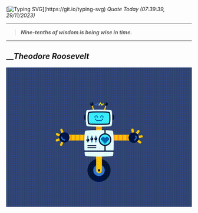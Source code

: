 [![Typing SVG](https://readme-typing-svg.herokuapp.com?font=Press+Start+2P&color=C2F784&size=35&width=900&height=100&lines=Hello+World%2C+I'm+Hung+!)](https://git.io/typing-svg) 
_Quote Today (07:39:39, 29/11/2023)_
___
>**_Nine-tenths of wisdom is being wise in time._**
___

## __**_Theodore Roosevelt_**

![RobotDance](src/assets/images/robot-dancing-dribble.gif?style=center)

